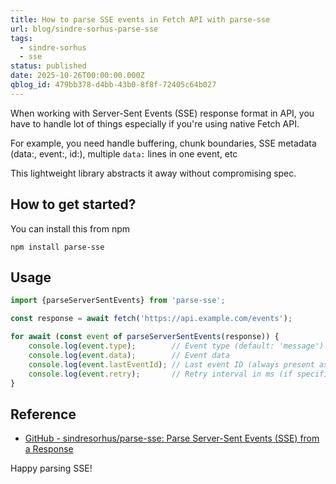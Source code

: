```yaml
---
title: How to parse SSE events in Fetch API with parse-sse
url: blog/sindre-sorhus-parse-sse
tags:
  - sindre-sorhus
  - sse
status: published
date: 2025-10-26T00:00:00.000Z
qblog_id: 479bb378-d4bb-43b0-8f8f-72405c64b027
---
```


When working with Server-Sent Events (SSE) response format in API, you have to handle lot of things especially if you're using native Fetch API.

For example, you need handle buffering, chunk boundaries, SSE metadata (data:, event:, id:), multiple `data:` lines in one event, etc

This lightweight library abstracts it away without compromising spec.

## How to get started?
You can install this from npm
```shell
npm install parse-sse
```

## Usage
```js
import {parseServerSentEvents} from 'parse-sse';

const response = await fetch('https://api.example.com/events');

for await (const event of parseServerSentEvents(response)) {
	console.log(event.type);        // Event type (default: 'message')
	console.log(event.data);        // Event data
	console.log(event.lastEventId); // Last event ID (always present as string)
	console.log(event.retry);       // Retry interval in ms (if specified)
}
```

## Reference
- [GitHub - sindresorhus/parse-sse: Parse Server-Sent Events (SSE) from a Response](https://github.com/sindresorhus/parse-sse)

Happy parsing SSE!